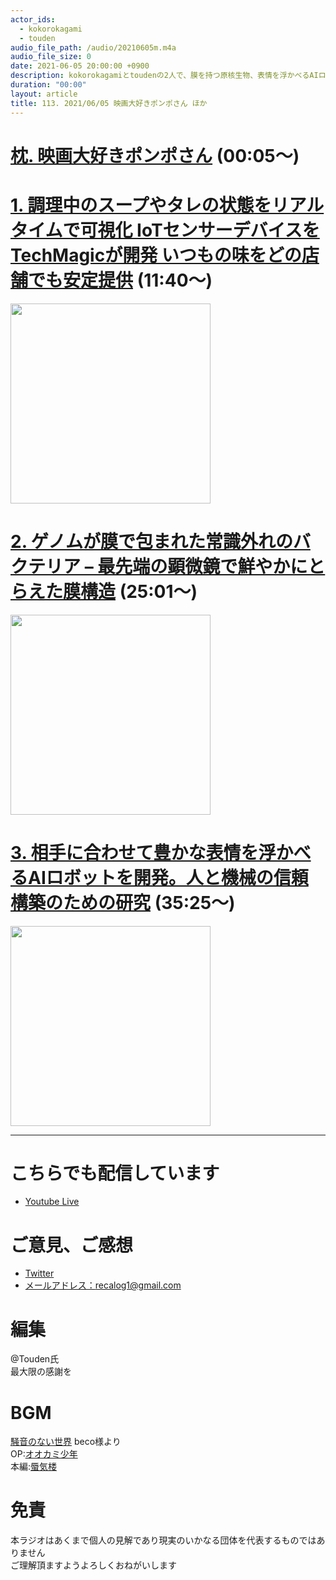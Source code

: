 ```yaml
---
actor_ids:
  - kokorokagami
  - touden
audio_file_path: /audio/20210605m.m4a
audio_file_size: 0
date: 2021-06-05 20:00:00 +0900
description: kokorokagamiとtoudenの2人で、膜を持つ原核生物、表情を浮かべるAIロボット などについて話しました。
duration: "00:00"
layout: article
title: 113. 2021/06/05 映画大好きポンポさん ほか
---
```


# [枕. 映画大好きポンポさん](https://pompo-the-cinephile.com/) (00:05～)

# [1. 調理中のスープやタレの状態をリアルタイムで可視化 IoTセンサーデバイスをTechMagicが開発 いつもの味をどの店舗でも安定提供](https://robotstart.info/2021/06/01/taste-visualization-iot-sensor.html) (11:40～)

[<img src="https://robotstart.info/wp-content/uploads/2021/06/taste-visualization-iot-sensor-top.jpg" width="320dp">](https://robotstart.info/2021/06/01/taste-visualization-iot-sensor.html)  

# [2. ゲノムが膜で包まれた常識外れのバクテリア – 最先端の顕微鏡で鮮やかにとらえた膜構造](https://academist-cf.com/journal/?p=15780) (25:01～)

[<img src="https://academist-cf.com/journal/wp-content/uploads/2021/03/001-7.jpg" width="320dp">](https://academist-cf.com/journal/?p=15780)  

# [3. 相手に合わせて豊かな表情を浮かべるAIロボットを開発。人と機械の信頼構築のための研究](https://japanese.engadget.com/a-robot-that-smiles-back-b-030027484.html) (35:25～)

[<img src="https://s.yimg.com/os/creatr-uploaded-images/2021-06/0c4f6d70-c27b-11eb-ade8-23977c42a1b6" width="320dp">](https://japanese.engadget.com/a-robot-that-smiles-back-b-030027484.html)  


___

# こちらでも配信しています
- [Youtube Live](https://www.youtube.com/channel/UCD1zo-WnyFdE5w0pqvKblkA)

# ご意見、ご感想
- [Twitter](https://twitter.com/recalog1)
- [メールアドレス：recalog1@gmail.com](recalog1@gmail.com)

# 編集

@Touden氏  
最大限の感謝を  

# BGM

[騒音のない世界](http://noiselessworld.net/) beco様より  
OP:[オオカミ少年](https://soundcloud.com/baron1_3/wolfboy)  
本編:[蜃気楼](https://soundcloud.com/baron1_3/shinkirou)  

# 免責

本ラジオはあくまで個人の見解であり現実のいかなる団体を代表するものではありません  
ご理解頂ますようよろしくおねがいします  